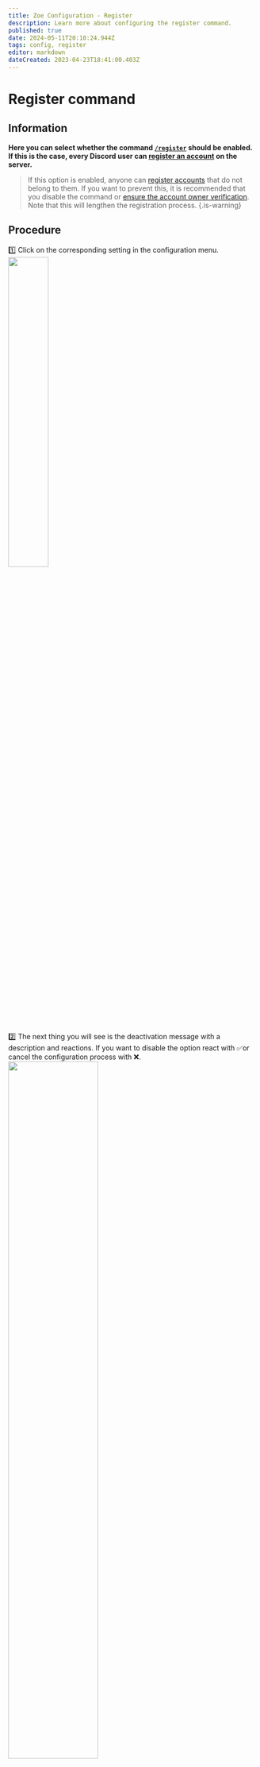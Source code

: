 ```yaml
---
title: Zoe Configuration - Register
description: Learn more about configuring the register command.
published: true
date: 2024-05-11T20:10:24.944Z
tags: config, register
editor: markdown
dateCreated: 2023-04-23T18:41:00.403Z
---
```


# Register command
## Information
**Here you can select whether the command [`/register`](/en/commands/player/register) should be enabled. If this is the case, every Discord user can [register an account](/en/commands/player/register) on the server.**

>If this option is enabled, anyone can [register accounts](/en/commands/player/register/) that do not belong to them. If you want to prevent this, it is recommended that you disable the command or [ensure the account owner verification](/en/Zoe-Configuration/Usermanagment/Verification). Note that this will lengthen the registration process.
{.is-warning}

## Procedure
:one: Click on the corresponding setting in the configuration menu.
<img src="/config_users_menu_choices.png" width="40%" /> <br>
:two: The next thing you will see is the deactivation message with a description and reactions.
If you want to disable the option react with :white_check_mark:or cancel the configuration process with :x:. 
<img src="/config_users_1_registerenable_activation.png" width="60%" /> <br>
:three: Now if someone tries to register, while it is disabled, this message appears:
<img src="/config_users_1_registerenable_finalfail.png" width="60%" /> <br>